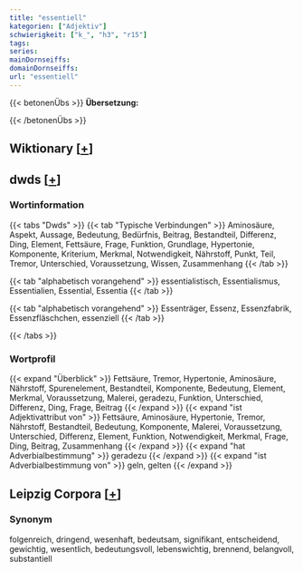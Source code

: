 ```yaml
---
title: "essentiell"
kategorien: ["Adjektiv"]
schwierigkeit: ["k_", "h3", "r15"]
tags:
series:
mainDornseiffs:
domainDornseiffs:
url: "essentiell"
---
```


{{< betonenÜbs >}}
**Übersetzung:**  
  
{{< /betonenÜbs >}}

## Wiktionary [[+](https://de.wiktionary.org/wiki/essentiell)]



## dwds [[+](https://www.dwds.de/wb/essentiell)]

### Wortinformation
{{< tabs "Dwds" >}}
{{< tab "Typische Verbindungen" >}}
Aminosäure, Aspekt, Aussage, Bedeutung, Bedürfnis, Beitrag, Bestandteil, Differenz, Ding, Element, Fettsäure, Frage, Funktion, Grundlage, Hypertonie, Komponente, Kriterium, Merkmal, Notwendigkeit, Nährstoff, Punkt, Teil, Tremor, Unterschied, Voraussetzung, Wissen, Zusammenhang
{{< /tab >}}

{{< tab "alphabetisch vorangehend" >}}
essentialistisch, Essentialismus, Essentialien, Essential, Essentia
{{< /tab >}}

{{< tab "alphabetisch vorangehend" >}}
Essenträger, Essenz, Essenzfabrik, Essenzfläschchen, essenziell
{{< /tab >}}

{{< /tabs >}}

### Wortprofil
{{< expand "Überblick" >}} Fettsäure, Tremor, Hypertonie, Aminosäure, Nährstoff, Spurenelement, Bestandteil, Komponente, Bedeutung, Element, Merkmal, Voraussetzung, Malerei, geradezu, Funktion, Unterschied, Differenz, Ding, Frage, Beitrag {{< /expand >}}
{{< expand "ist Adjektivattribut von" >}} Fettsäure, Aminosäure, Hypertonie, Tremor, Nährstoff, Bestandteil, Bedeutung, Komponente, Malerei, Voraussetzung, Unterschied, Differenz, Element, Funktion, Notwendigkeit, Merkmal, Frage, Ding, Beitrag, Zusammenhang {{< /expand >}}
{{< expand "hat Adverbialbestimmung" >}} geradezu {{< /expand >}}
{{< expand "ist Adverbialbestimmung von" >}} geln, gelten {{< /expand >}}

## Leipzig Corpora [[+](https://corpora.uni-leipzig.de/en/res?word=essentiell&corpusId=deu_newscrawl-public_2018)]


### Synonym
folgenreich, dringend, wesenhaft, bedeutsam, signifikant, entscheidend, gewichtig, wesentlich, bedeutungsvoll, lebenswichtig, brennend, belangvoll, substantiell


